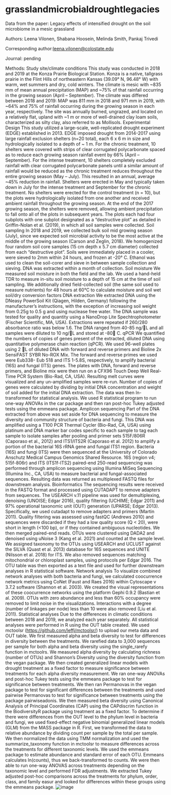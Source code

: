 # grasslandmicrobialdroughtlegacies
Data from the paper: Legacy effects of intensified drought on the soil microbiome in a mesic grassland

Authors: Leena Vilonen, Shabana Hoosein, Melinda Smith, Pankaj Trivedi

Corresponding author:leena.vilonen@colostate.edu

Journal: pending

Methods: Study site/climate conditions
	This study was conducted in 2018 and 2019 at the Konza Prairie Biological Station. Konza is a native, tallgrass prairie in the Flint Hills of northeastern Kansas (39.09° N, 96.48° W) with warm, wet summers and dry, cold winters. The climate is mesic with ~835 mm of mean annual precipitation (MAP) and ~75% of that rainfall occurring in the growing season (April – September). The climate was differed between 2018 and 2019: MAP was 811 mm in 2018 and 971 mm in 2019, with ~64% and 75% of rainfall occurring during the growing season in each year, respectively. The site was annually burned, ungrazed, and located on a relatively flat, upland with ~1 m or more of well-drained clay loam soils, characterized as silty clay, also referred to as Mollisols.
Experimental Design
	This study utilized a large-scale, well-replicated drought experiment (EDGE) established in 2013. EDGE imposed drought from 2014-2017 using large rainfall exclusion shelters (n=20 total), each 6 x 6 m in size and hydrologically isolated to a depth of ~ 1 m. For the chronic treatment, 10 shelters were covered with strips of clear corrugated polycarbonate spaced as to reduce each growing season rainfall event by 66% (April – September). For the intense treatment, 10 shelters completely excluded rainfall with clear corrugated polycarbonate panels until a similar amount of rainfall would be reduced as the chronic treatment reduces throughout the entire growing season (May – July). This resulted in an annual, average ~45% reduction in rainfall. Shelters were erected in May and typically taken down in July for the intense treatment and September for the chronic treatment. No shelters were erected for the control treatment (n = 10), but the plots were hydrologically isolated from one another and received ambient rainfall throughout the growing season. At the end of the 2017 growing season, the shelters were removed, allowing ambient precipitation to fall onto all of the plots in subsequent years. The plots each had four subplots with one subplot designated as a “destructive plot” as detailed in Griffin-Nolan et al. (2019), in which all soil samples were collected.
Soil sampling
	In 2018 and 2019, we collected bulk soil mid growing season (July), since we expected soil microbial activity to be the most active at the middle of the growing season (Carson and Zeglin, 2018). We homogenized four random soil core samples (15 cm depth x 5.7 cm diameter) collected from each “destructive plot”. Soils were immediately placed in a cooler, were sieved to 2mm within 24 hours, and frozen at -20° C. Ethanol was used to clean the soil-corer and sieve in between sample collection and sieving. DNA was extracted within a month of collection.
Soil moisture
We measured soil moisture in both the field and the lab. We used a hand-held TDR to measure in-situ soil moisture to a depth of 15 cm at the time of soil sampling. We additionally dried field-collected soil (the same soil used to measure nutrients) for 48 hours at 60°C to calculate moisture and soil wet soil/dry conversion factors
DNA extraction
We extracted DNA using the DNeasy PowerSoil Kit (Qiagen, Hilden, Germany) following the manufacturer’s instructions, with the exception of increasing soil weight from 0.25g to 0.5 g and using nuclease free water. The DNA sample was tested for quality and quantity using a NanoDrop Lite Spechtrophotometer (Fischer Scientific, MA, USA). Extractions were repeated if 260/280 absorbance ratio was below 1.6. The DNA ranged from 40-85 ng/L and all samples were diluted to 10 ng/L and stored at -80 C.
qPCR
We quantified the numbers of copies of genes present of the extracted, diluted DNA using quantitative polymerase chain reaction (qPCR). We used 96-well plates using 2 L of diluted DNA with forward and reverse primers and Bioline 2x SensiFAST SYBR No-ROX Mix. The forward and reverse primes we used were Eub338- Eub 518 and ITS 1-5.8S, respectively, to amplify bacterial (16S) and fungal (ITS) genes. The plates with DNA, forward and reverse primers, and Bioline mix were then run on a CFX96 Touch Deep Well Real-Time PCR System (Bio-Rad, CA, USA). Resulting melt curves were visualized and any un-amplified samples were re-run. Number of copies of genes were calculated by dividing by initial DNA concentration and weight of soil added for the initial DNA extraction. The data was then ln-transformed for statistical analysis. We used R statistical program to run one-way ANOVAs in the car package and then ran post-hoc Tukey adjusted tests using the emmeans package.
Amplicon sequencing 
	Part of the DNA extracted from above was set aside for DNA sequencing to measure the diversity and community structure of bacteria and fungi. This DNA was amplified using a T100 PCR Thermal Cycler (Bio-Rad, CA, USA) using platinum and DNA marker bar codes specific to each sample to tag each sample to isolate samples after pooling and primer sets 515F/806R (Caporaso et al., 2012) and ITS1/ITS2R (Caporaso et al. 2012) to amplify a portion of the bacterial 16S rRNA gene and fungal ITS1 region. Bacteria (16S) and fungi (ITS) were then sequenced at the University of Colorado Anschutz Medical Campus Genomics Shared Resource. 16S (region v4; 515f-806r) and ITS (ITS1f-ITS2) paired-end 250-read sequencing was performed through amplicon sequencing using Illumina MiSeq Sequencing (Illumina Inc., CA, USA) to measure bacterial and fungal-associated sequences. Resulting data was returned as multiplexed FASTQ files for downstream analysis. 
Bioinformatics 
	The sequencing results were received in the FASTQ format and processed using CUTADAPT to remove adapters from sequences. The USEARCH v.11 pipeline was used for demultiplexing, denoising (UNOISE; Edgar 2016), quality filtering (UCHIME; Edgar 2011) and 97% operational taxonomic unit (OUT) generation (UPARSE; Edgar 2013). Specifically, we used cutadapt to remove adapters and primers (Martin 2011). Quality filtering was assessed using fastQC (Andrews 2010) and sequences were discarded if they had a low quality score (Q < 20), were short in length (<100 bp), or if they contained ambiguous nucleotides. We then merged paired-end reads. OTUs were clustered using DADA2 and denoised using uNoise 3 (Kang et al. 2021) and counted at the sample level. We assigned taxonomy to the OTUs using USEARCH and UCLUST against the SILVA (Quast et al. 2013) database for 16S sequences and UNITE (Nilsson et al. 2018) for ITS. We also removed sequences matching mitochondrial or chloroplast samples, using protocols per Edgar 2016. The OTU table was then exported as a text file and used for further downstream analyses in R statistical software.
Network analysis 
	To visualize combined network analyses with both bacteria and fungi, we calculated coocurrence network metrics using CoNet (Faust and Raes 2016) within Cytoscape v 3.7.2 software (Shannon et al. 2003). We created the visual representations of these coocurrence networks using the platform Gephi 0.9.2 (Bastian et al. 2009). OTUs with zero abundance and less than 60% occupancy were removed to limit noise in the visualizations. Interactions with a degree (number of linkages per node) less than 10 were also removed (Liu et al. 2011). 
Statistical analyses
	Due to the differences in climatic conditions between 2018 and 2019, we analyzed each year separately. All statistical analyses were performed in R using the OUT table created. We used mctoolsr (https://github.com/leffj/mctoolsr/) to upload our meta data and OUT table. We first measured alpha and beta diversity to test for differences in diversity between the treatments. We rarefied data to 3,000 sequences per sample for both alpha and beta diversity using the single_rarefy function in mctoolrs. We measured alpha diversity by calculating richness (number of OTUs) and Shannon’s Diversity using the diversity function from the vegan package. We then created generalized linear models with drought treatment as a fixed factor to measure significance between treatments for each alpha diversity measurement. We ran one-way ANOVAs and post-hoc Tukey tests using the emmeans package to test for significance between treatments. We then ran Permanovas in the vegan package to test for significant differences between the treatments and used pairwise Permanovas to test for significance between treatments using the package pairwiseadonis. We then measured beta diversity using Canonical Analysis of Principal Coordinates (CAP) using the CAPdiscrim function in the BiodiversityR package using treatment as a fixed factor. 
	To determine if there were differences from the OUT level to the phylum level in bacteria and fungi, we used fixed-effect negative binomial generalized linear models (GLM) from the MASS package in R. First, we transformed the data to relative abundance by dividing count per sample by the total per sample. We then normalized the data using TMM normalization and used the summarize_taxonomy function in mctoolsr to measure differences across the treatments for different taxonomic levels. We used the emmeans package to estimate abundance and standard error of each OTU. Emmeans calculates ln(counts), thus we back-transformed to counts. We were then able to run one-way ANOVAS across treatments depending on the taxonomic level and performed FDR adjustments. We extracted Tukey adjusted post-hoc comparisons across the treatments for phylum, order, class, and family  easur and looked for differences within these groups using the emmeans package. 
![image](https://user-images.githubusercontent.com/46936876/191145971-59c4239a-81d1-43c2-87de-8dfccee5fc95.png)
